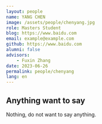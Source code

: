 ```yaml
---
layout: people
name: YANG CHEN
image: /assets/people/chenyang.jpg
role: Masters Student
blog: https://www.baidu.com
email: example@example.com
github: https://www.baidu.com
alumni: false
advisors:
    - Fuxin Zhang
date: 2023-06-26
permalink: people/chenyang
lang: en
---
```


## Anything want to say

Nothing, do not want to say anything.